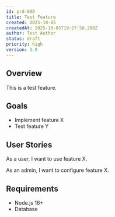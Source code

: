 ```yaml
---
id: prd-800
title: Test Feature
created: 2025-10-05
createdAt: 2025-10-05T19:27:58.298Z
author: Test Author
status: draft
priority: high
version: 1.0
---
```


## Overview

This is a test feature.

## Goals

- Implement feature X
- Test feature Y

## User Stories

As a user, I want to use feature X.

As an admin, I want to configure feature X.

## Requirements

- Node.js 16+
- Database